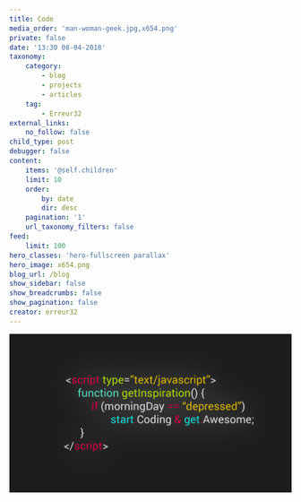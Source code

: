 ```yaml
---
title: Code
media_order: 'man-woman-geek.jpg,x654.png'
private: false
date: '13:30 08-04-2018'
taxonomy:
    category:
        - blog
        - projects
        - articles
    tag:
        - Erreur32
external_links:
    no_follow: false
child_type: post
debugger: false
content:
    items: '@self.children'
    limit: 10
    order:
        by: date
        dir: desc
    pagination: '1'
    url_taxonomy_filters: false
feed:
    limit: 100
hero_classes: 'hero-fullscreen parallax'
hero_image: x654.png
blog_url: /blog
show_sidebar: false
show_breadcrumbs: false
show_pagination: false
creator: erreur32
---
```


![](x654.png)